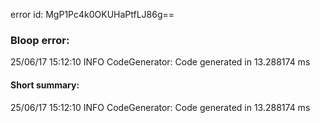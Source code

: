 error id: MgP1Pc4k0OKUHaPtfLJ86g==
### Bloop error:

25/06/17 15:12:10 INFO CodeGenerator: Code generated in 13.288174 ms
#### Short summary: 

25/06/17 15:12:10 INFO CodeGenerator: Code generated in 13.288174 ms